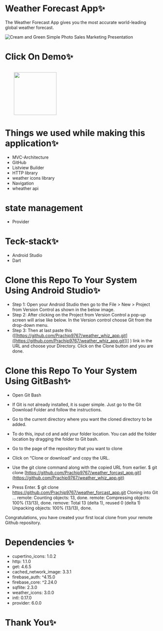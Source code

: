 # Weather Forecast App✨
The Weather Forecast App gives you the most accurate world-leading global weather forecast.

![Cream and Green Simple Photo Sales Marketing Presentation](https://github.com/Prachip9767/weather_whiz_app/assets/86509987/ce3ce18b-cb73-402a-9cf9-cd342115e3ea)


# Click On Demo✨
  <code>
    <a href="https://drive.google.com/drive/folders/1oUdGHKVnIa_oQ70Dok70EoLRyKIru6dL?usp=drive_link" title="Playstore Profile"><img height="140" width="140" src="https://encrypted-tbn0.gstatic.com/images?q=tbn:ANd9GcRgwJcz642pA7mLR5u44OirKSJjfxOoOqWbpNx7vgDP0NI4snSp68daLp-JccwzoGUIARw&usqp=CAU"></a></code>


# Things we used while making this application✨

* MVC-Architecture
* GitHub
* Listview Builder
* HTTP library
* weather icons library
* Navigation
* wheather api
  
# state management
* Provider

# Teck-stack✨
* Android Studio
* Dart


# Clone this Repo To Your System Using Android Studio✨

* Step 1: Open your Android Studio then go to the File > New > Project from Version Control as shown in the below image.
* Step 2: After clicking on the Project from Version Control a pop-up screen will arise like below. In the Version control choose Git from the drop-down menu.
* Step 3: Then at last paste this ([[https://github.com/Prachip9767/weather_whiz_app.git]([https://github.com/Prachip9767/weather_whiz_app.git])] ) link in the URL and choose your Directory. Click on the Clone button and you are done.


# Clone this Repo To Your System Using GitBash✨

* Open Git Bash

* If Git is not already installed, it is super simple. Just go to the Git Download Folder and follow the instructions.

* Go to the current directory where you want the cloned directory to be added.

* To do this, input cd and add your folder location. You can add the folder location by dragging the folder to Git bash.

* Go to the page of the repository that you want to clone

* Click on “Clone or download” and copy the URL.

* Use the git clone command along with the copied URL from earlier. $ git clone [https://github.com/Prachip9767/weather_forcast_app.git](https://github.com/Prachip9767/weather_whiz_app.git)

* Press Enter. $ git clone https://github.com/Prachip9767/weather_forcast_app.git Cloning into Git … remote: Counting objects: 13, done. remote: Compressing objects: 100% (13/13), done. remove: Total 13 (delta 1), reused 0 (delta 1) Unpacking objects: 100% (13/13), done.

Congratulations, you have created your first local clone from your remote Github repository.


# Dependencies ✨

* cupertino_icons: 1.0.2
* http: 1.1.0
*  get: 4.6.5
*  cached_network_image: 3.3.1
*  firebase_auth: ^4.15.0
*  firebase_core: ^2.24.0
*  sqflite: 2.3.0
*  weather_icons: 3.0.0
*  intl: 0.17.0
*  provider: 6.0.0
    
# Thank You✨
